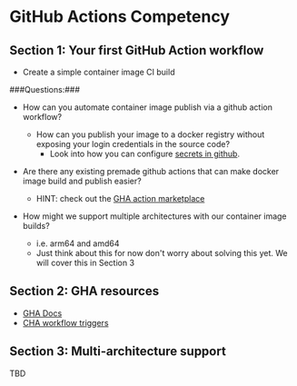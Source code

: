 # GitHub Actions Competency

## Section 1: Your first GitHub Action workflow
- Create a simple container image CI build

###Questions:###
- How can you automate container image publish via a github action workflow?
    - How can you publish your image to a docker registry without exposing your login credentials in the source code?
        - Look into how you can configure [secrets in github](https://docs.github.com/en/actions/security-for-github-actions/security-guides/using-secrets-in-github-actions).
- Are there any existing premade github actions that can make docker image build and publish easier?
    - HINT: check out the [GHA action marketplace](https://github.com/marketplace)

- How might we support multiple architectures with our container image builds?
    - i.e. arm64 and amd64
    - Just think about this for now don't worry about solving this yet. We will cover this in Section 3


## Section 2: GHA resources
- [GHA Docs](https://docs.github.com/en/actions)
- [CHA workflow triggers](https://docs.github.com/en/actions/writing-workflows/choosing-when-your-workflow-runs/events-that-trigger-workflows)

## Section 3: Multi-architecture support
TBD
